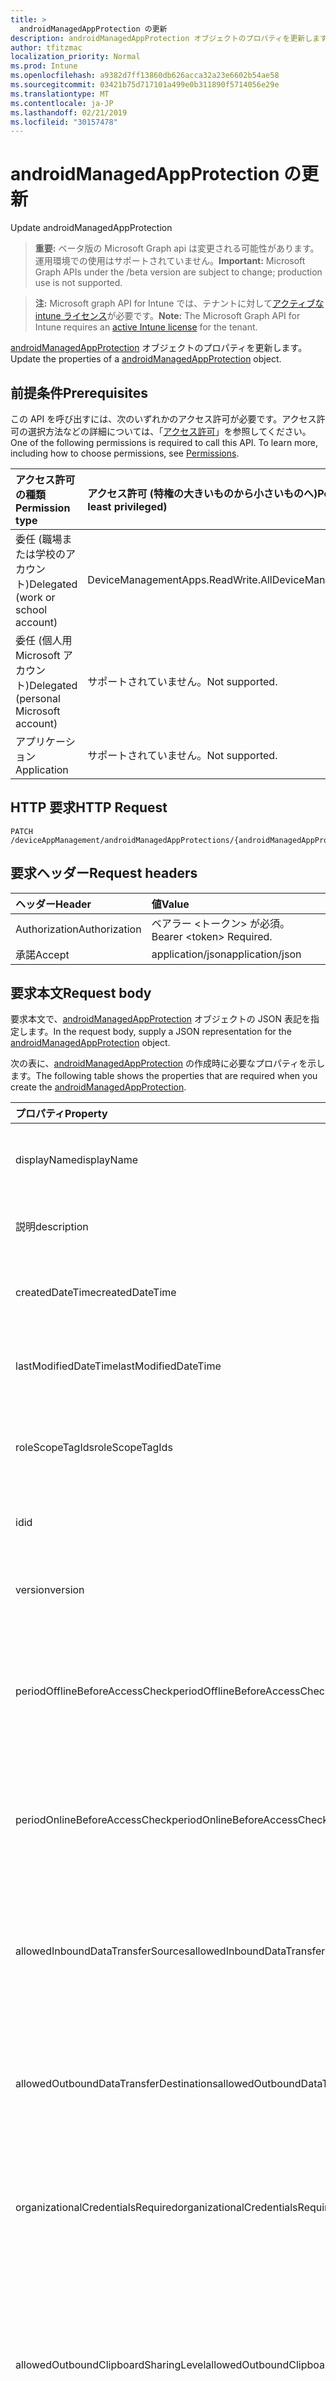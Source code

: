 ```yaml
---
title: >
  androidManagedAppProtection の更新
description: androidManagedAppProtection オブジェクトのプロパティを更新します。
author: tfitzmac
localization_priority: Normal
ms.prod: Intune
ms.openlocfilehash: a9382d7ff13860db626acca32a23e6602b54ae58
ms.sourcegitcommit: 03421b75d717101a499e0b311890f5714056e29e
ms.translationtype: MT
ms.contentlocale: ja-JP
ms.lasthandoff: 02/21/2019
ms.locfileid: "30157478"
---
```

# <a name="update-androidmanagedappprotection"></a><span data-ttu-id="0b4e2-103">androidManagedAppProtection の更新
</span><span class="sxs-lookup"><span data-stu-id="0b4e2-103">Update androidManagedAppProtection</span></span>

> <span data-ttu-id="0b4e2-104">**重要:** ベータ版の Microsoft Graph api は変更される可能性があります。運用環境での使用はサポートされていません。</span><span class="sxs-lookup"><span data-stu-id="0b4e2-104">**Important:** Microsoft Graph APIs under the /beta version are subject to change; production use is not supported.</span></span>

> <span data-ttu-id="0b4e2-105">**注:** Microsoft graph API for Intune では、テナントに対して[アクティブな intune ライセンス](https://go.microsoft.com/fwlink/?linkid=839381)が必要です。</span><span class="sxs-lookup"><span data-stu-id="0b4e2-105">**Note:** The Microsoft Graph API for Intune requires an [active Intune license](https://go.microsoft.com/fwlink/?linkid=839381) for the tenant.</span></span>

<span data-ttu-id="0b4e2-106">[androidManagedAppProtection](../resources/intune-mam-androidmanagedappprotection.md) オブジェクトのプロパティを更新します。</span><span class="sxs-lookup"><span data-stu-id="0b4e2-106">Update the properties of a [androidManagedAppProtection](../resources/intune-mam-androidmanagedappprotection.md) object.</span></span>

## <a name="prerequisites"></a><span data-ttu-id="0b4e2-107">前提条件</span><span class="sxs-lookup"><span data-stu-id="0b4e2-107">Prerequisites</span></span>
<span data-ttu-id="0b4e2-p101">この API を呼び出すには、次のいずれかのアクセス許可が必要です。アクセス許可の選択方法などの詳細については、「[アクセス許可](/concepts/permissions-reference.md)」を参照してください。</span><span class="sxs-lookup"><span data-stu-id="0b4e2-p101">One of the following permissions is required to call this API. To learn more, including how to choose permissions, see [Permissions](/concepts/permissions-reference.md).</span></span>

|<span data-ttu-id="0b4e2-110">アクセス許可の種類</span><span class="sxs-lookup"><span data-stu-id="0b4e2-110">Permission type</span></span>|<span data-ttu-id="0b4e2-111">アクセス許可 (特権の大きいものから小さいものへ)</span><span class="sxs-lookup"><span data-stu-id="0b4e2-111">Permissions (from most to least privileged)</span></span>|
|:---|:---|
|<span data-ttu-id="0b4e2-112">委任 (職場または学校のアカウント)</span><span class="sxs-lookup"><span data-stu-id="0b4e2-112">Delegated (work or school account)</span></span>|<span data-ttu-id="0b4e2-113">DeviceManagementApps.ReadWrite.All</span><span class="sxs-lookup"><span data-stu-id="0b4e2-113">DeviceManagementApps.ReadWrite.All</span></span>|
|<span data-ttu-id="0b4e2-114">委任 (個人用 Microsoft アカウント)</span><span class="sxs-lookup"><span data-stu-id="0b4e2-114">Delegated (personal Microsoft account)</span></span>|<span data-ttu-id="0b4e2-115">サポートされていません。</span><span class="sxs-lookup"><span data-stu-id="0b4e2-115">Not supported.</span></span>|
|<span data-ttu-id="0b4e2-116">アプリケーション</span><span class="sxs-lookup"><span data-stu-id="0b4e2-116">Application</span></span>|<span data-ttu-id="0b4e2-117">サポートされていません。</span><span class="sxs-lookup"><span data-stu-id="0b4e2-117">Not supported.</span></span>|

## <a name="http-request"></a><span data-ttu-id="0b4e2-118">HTTP 要求</span><span class="sxs-lookup"><span data-stu-id="0b4e2-118">HTTP Request</span></span>
<!-- {
  "blockType": "ignored"
}
-->
``` http
PATCH /deviceAppManagement/androidManagedAppProtections/{androidManagedAppProtectionId}
```

## <a name="request-headers"></a><span data-ttu-id="0b4e2-119">要求ヘッダー</span><span class="sxs-lookup"><span data-stu-id="0b4e2-119">Request headers</span></span>
|<span data-ttu-id="0b4e2-120">ヘッダー</span><span class="sxs-lookup"><span data-stu-id="0b4e2-120">Header</span></span>|<span data-ttu-id="0b4e2-121">値</span><span class="sxs-lookup"><span data-stu-id="0b4e2-121">Value</span></span>|
|:---|:---|
|<span data-ttu-id="0b4e2-122">Authorization</span><span class="sxs-lookup"><span data-stu-id="0b4e2-122">Authorization</span></span>|<span data-ttu-id="0b4e2-123">ベアラー &lt;トークン&gt; が必須。</span><span class="sxs-lookup"><span data-stu-id="0b4e2-123">Bearer &lt;token&gt; Required.</span></span>|
|<span data-ttu-id="0b4e2-124">承諾</span><span class="sxs-lookup"><span data-stu-id="0b4e2-124">Accept</span></span>|<span data-ttu-id="0b4e2-125">application/json</span><span class="sxs-lookup"><span data-stu-id="0b4e2-125">application/json</span></span>|

## <a name="request-body"></a><span data-ttu-id="0b4e2-126">要求本文</span><span class="sxs-lookup"><span data-stu-id="0b4e2-126">Request body</span></span>
<span data-ttu-id="0b4e2-127">要求本文で、[androidManagedAppProtection](../resources/intune-mam-androidmanagedappprotection.md) オブジェクトの JSON 表記を指定します。</span><span class="sxs-lookup"><span data-stu-id="0b4e2-127">In the request body, supply a JSON representation for the [androidManagedAppProtection](../resources/intune-mam-androidmanagedappprotection.md) object.</span></span>

<span data-ttu-id="0b4e2-128">次の表に、[androidManagedAppProtection](../resources/intune-mam-androidmanagedappprotection.md) の作成時に必要なプロパティを示します。</span><span class="sxs-lookup"><span data-stu-id="0b4e2-128">The following table shows the properties that are required when you create the [androidManagedAppProtection](../resources/intune-mam-androidmanagedappprotection.md).</span></span>

|<span data-ttu-id="0b4e2-129">プロパティ</span><span class="sxs-lookup"><span data-stu-id="0b4e2-129">Property</span></span>|<span data-ttu-id="0b4e2-130">型</span><span class="sxs-lookup"><span data-stu-id="0b4e2-130">Type</span></span>|<span data-ttu-id="0b4e2-131">説明</span><span class="sxs-lookup"><span data-stu-id="0b4e2-131">Description</span></span>|
|:---|:---|:---|
|<span data-ttu-id="0b4e2-132">displayName</span><span class="sxs-lookup"><span data-stu-id="0b4e2-132">displayName</span></span>|<span data-ttu-id="0b4e2-133">String</span><span class="sxs-lookup"><span data-stu-id="0b4e2-133">String</span></span>|<span data-ttu-id="0b4e2-134">ポリシーの表示名。</span><span class="sxs-lookup"><span data-stu-id="0b4e2-134">Policy display name.</span></span> <span data-ttu-id="0b4e2-135">[managedAppPolicy](../resources/intune-mam-managedapppolicy.md) から継承します</span><span class="sxs-lookup"><span data-stu-id="0b4e2-135">Inherited from [managedAppPolicy](../resources/intune-mam-managedapppolicy.md)</span></span>|
|<span data-ttu-id="0b4e2-136">説明</span><span class="sxs-lookup"><span data-stu-id="0b4e2-136">description</span></span>|<span data-ttu-id="0b4e2-137">String</span><span class="sxs-lookup"><span data-stu-id="0b4e2-137">String</span></span>|<span data-ttu-id="0b4e2-138">ポリシーの説明。</span><span class="sxs-lookup"><span data-stu-id="0b4e2-138">The policy's description.</span></span> <span data-ttu-id="0b4e2-139">[managedAppPolicy](../resources/intune-mam-managedapppolicy.md) から継承します</span><span class="sxs-lookup"><span data-stu-id="0b4e2-139">Inherited from [managedAppPolicy](../resources/intune-mam-managedapppolicy.md)</span></span>|
|<span data-ttu-id="0b4e2-140">createdDateTime</span><span class="sxs-lookup"><span data-stu-id="0b4e2-140">createdDateTime</span></span>|<span data-ttu-id="0b4e2-141">DateTimeOffset</span><span class="sxs-lookup"><span data-stu-id="0b4e2-141">DateTimeOffset</span></span>|<span data-ttu-id="0b4e2-142">ポリシーが作成された日時。</span><span class="sxs-lookup"><span data-stu-id="0b4e2-142">The date and time the policy was created.</span></span> <span data-ttu-id="0b4e2-143">[managedAppPolicy](../resources/intune-mam-managedapppolicy.md) から継承します</span><span class="sxs-lookup"><span data-stu-id="0b4e2-143">Inherited from [managedAppPolicy](../resources/intune-mam-managedapppolicy.md)</span></span>|
|<span data-ttu-id="0b4e2-144">lastModifiedDateTime</span><span class="sxs-lookup"><span data-stu-id="0b4e2-144">lastModifiedDateTime</span></span>|<span data-ttu-id="0b4e2-145">DateTimeOffset</span><span class="sxs-lookup"><span data-stu-id="0b4e2-145">DateTimeOffset</span></span>|<span data-ttu-id="0b4e2-146">ポリシーが変更された最終日時。</span><span class="sxs-lookup"><span data-stu-id="0b4e2-146">Last time the policy was modified.</span></span> <span data-ttu-id="0b4e2-147">[managedAppPolicy](../resources/intune-mam-managedapppolicy.md) から継承します</span><span class="sxs-lookup"><span data-stu-id="0b4e2-147">Inherited from [managedAppPolicy](../resources/intune-mam-managedapppolicy.md)</span></span>|
|<span data-ttu-id="0b4e2-148">roleScopeTagIds</span><span class="sxs-lookup"><span data-stu-id="0b4e2-148">roleScopeTagIds</span></span>|<span data-ttu-id="0b4e2-149">String コレクション</span><span class="sxs-lookup"><span data-stu-id="0b4e2-149">String collection</span></span>|<span data-ttu-id="0b4e2-150">このエンティティインスタンスの範囲タグのリスト。</span><span class="sxs-lookup"><span data-stu-id="0b4e2-150">List of Scope Tags for this Entity instance.</span></span> <span data-ttu-id="0b4e2-151">[managedAppPolicy](../resources/intune-mam-managedapppolicy.md) から継承します</span><span class="sxs-lookup"><span data-stu-id="0b4e2-151">Inherited from [managedAppPolicy](../resources/intune-mam-managedapppolicy.md)</span></span>|
|<span data-ttu-id="0b4e2-152">id</span><span class="sxs-lookup"><span data-stu-id="0b4e2-152">id</span></span>|<span data-ttu-id="0b4e2-153">文字列</span><span class="sxs-lookup"><span data-stu-id="0b4e2-153">String</span></span>|<span data-ttu-id="0b4e2-154">エンティティのキー。</span><span class="sxs-lookup"><span data-stu-id="0b4e2-154">Key of the entity.</span></span> <span data-ttu-id="0b4e2-155">[managedAppPolicy](../resources/intune-mam-managedapppolicy.md) から継承します</span><span class="sxs-lookup"><span data-stu-id="0b4e2-155">Inherited from [managedAppPolicy](../resources/intune-mam-managedapppolicy.md)</span></span>|
|<span data-ttu-id="0b4e2-156">version</span><span class="sxs-lookup"><span data-stu-id="0b4e2-156">version</span></span>|<span data-ttu-id="0b4e2-157">String</span><span class="sxs-lookup"><span data-stu-id="0b4e2-157">String</span></span>|<span data-ttu-id="0b4e2-158">エンティティのバージョン。</span><span class="sxs-lookup"><span data-stu-id="0b4e2-158">Version of the entity.</span></span> <span data-ttu-id="0b4e2-159">[managedAppPolicy](../resources/intune-mam-managedapppolicy.md) から継承します</span><span class="sxs-lookup"><span data-stu-id="0b4e2-159">Inherited from [managedAppPolicy](../resources/intune-mam-managedapppolicy.md)</span></span>|
|<span data-ttu-id="0b4e2-160">periodOfflineBeforeAccessCheck</span><span class="sxs-lookup"><span data-stu-id="0b4e2-160">periodOfflineBeforeAccessCheck</span></span>|<span data-ttu-id="0b4e2-161">Duration</span><span class="sxs-lookup"><span data-stu-id="0b4e2-161">Duration</span></span>|<span data-ttu-id="0b4e2-162">デバイスがインターネットに接続されていないでこの期間が過ぎると、アクセスがチェックされます。</span><span class="sxs-lookup"><span data-stu-id="0b4e2-162">The period after which access is checked when the device is not connected to the internet.</span></span> <span data-ttu-id="0b4e2-163">[managedAppProtection](../resources/intune-mam-managedappprotection.md) から継承します</span><span class="sxs-lookup"><span data-stu-id="0b4e2-163">Inherited from [managedAppProtection](../resources/intune-mam-managedappprotection.md)</span></span>|
|<span data-ttu-id="0b4e2-164">periodOnlineBeforeAccessCheck</span><span class="sxs-lookup"><span data-stu-id="0b4e2-164">periodOnlineBeforeAccessCheck</span></span>|<span data-ttu-id="0b4e2-165">Duration</span><span class="sxs-lookup"><span data-stu-id="0b4e2-165">Duration</span></span>|<span data-ttu-id="0b4e2-166">デバイスがインターネットに接続されていてこの期間が過ぎると、アクセスがチェックされます。</span><span class="sxs-lookup"><span data-stu-id="0b4e2-166">The period after which access is checked when the device is connected to the internet.</span></span> <span data-ttu-id="0b4e2-167">[managedAppProtection](../resources/intune-mam-managedappprotection.md) から継承します</span><span class="sxs-lookup"><span data-stu-id="0b4e2-167">Inherited from [managedAppProtection](../resources/intune-mam-managedappprotection.md)</span></span>|
|<span data-ttu-id="0b4e2-168">allowedInboundDataTransferSources</span><span class="sxs-lookup"><span data-stu-id="0b4e2-168">allowedInboundDataTransferSources</span></span>|[<span data-ttu-id="0b4e2-169">managedappdatatransフェリーレベル</span><span class="sxs-lookup"><span data-stu-id="0b4e2-169">managedAppDataTransferLevel</span></span>](../resources/intune-mam-managedappdatatransferlevel.md)|<span data-ttu-id="0b4e2-170">データの転送が許可されたソース。</span><span class="sxs-lookup"><span data-stu-id="0b4e2-170">Sources from which data is allowed to be transferred.</span></span> <span data-ttu-id="0b4e2-171">[managedappprotection](../resources/intune-mam-managedappprotection.md)から継承します。</span><span class="sxs-lookup"><span data-stu-id="0b4e2-171">Inherited from [managedAppProtection](../resources/intune-mam-managedappprotection.md).</span></span> <span data-ttu-id="0b4e2-172">可能な値は `allApps`、`managedApps`、`none` です。</span><span class="sxs-lookup"><span data-stu-id="0b4e2-172">Possible values are: `allApps`, `managedApps`, `none`.</span></span>|
|<span data-ttu-id="0b4e2-173">allowedOutboundDataTransferDestinations</span><span class="sxs-lookup"><span data-stu-id="0b4e2-173">allowedOutboundDataTransferDestinations</span></span>|[<span data-ttu-id="0b4e2-174">managedappdatatransフェリーレベル</span><span class="sxs-lookup"><span data-stu-id="0b4e2-174">managedAppDataTransferLevel</span></span>](../resources/intune-mam-managedappdatatransferlevel.md)|<span data-ttu-id="0b4e2-175">データの転送が許可された宛先。</span><span class="sxs-lookup"><span data-stu-id="0b4e2-175">Destinations to which data is allowed to be transferred.</span></span> <span data-ttu-id="0b4e2-176">[managedappprotection](../resources/intune-mam-managedappprotection.md)から継承します。</span><span class="sxs-lookup"><span data-stu-id="0b4e2-176">Inherited from [managedAppProtection](../resources/intune-mam-managedappprotection.md).</span></span> <span data-ttu-id="0b4e2-177">可能な値は、`allApps`、`managedApps`、`none` です。</span><span class="sxs-lookup"><span data-stu-id="0b4e2-177">Possible values are: `allApps`, `managedApps`, `none`.</span></span>|
|<span data-ttu-id="0b4e2-178">organizationalCredentialsRequired</span><span class="sxs-lookup"><span data-stu-id="0b4e2-178">organizationalCredentialsRequired</span></span>|<span data-ttu-id="0b4e2-179">Boolean</span><span class="sxs-lookup"><span data-stu-id="0b4e2-179">Boolean</span></span>|<span data-ttu-id="0b4e2-180">アプリを使用するために組織の資格情報が必要かどうかを示します。</span><span class="sxs-lookup"><span data-stu-id="0b4e2-180">Indicates whether organizational credentials are required for app use.</span></span> <span data-ttu-id="0b4e2-181">[managedAppProtection](../resources/intune-mam-managedappprotection.md) から継承します</span><span class="sxs-lookup"><span data-stu-id="0b4e2-181">Inherited from [managedAppProtection](../resources/intune-mam-managedappprotection.md)</span></span>|
|<span data-ttu-id="0b4e2-182">allowedOutboundClipboardSharingLevel</span><span class="sxs-lookup"><span data-stu-id="0b4e2-182">allowedOutboundClipboardSharingLevel</span></span>|[<span data-ttu-id="0b4e2-183">managedappクリップボードの sharinglevel</span><span class="sxs-lookup"><span data-stu-id="0b4e2-183">managedAppClipboardSharingLevel</span></span>](../resources/intune-mam-managedappclipboardsharinglevel.md)|<span data-ttu-id="0b4e2-184">管理対象デバイスで、アプリ間でクリップボードを共有できるレベル。</span><span class="sxs-lookup"><span data-stu-id="0b4e2-184">The level to which the clipboard may be shared between apps on the managed device.</span></span> <span data-ttu-id="0b4e2-185">[managedappprotection](../resources/intune-mam-managedappprotection.md)から継承します。</span><span class="sxs-lookup"><span data-stu-id="0b4e2-185">Inherited from [managedAppProtection](../resources/intune-mam-managedappprotection.md).</span></span> <span data-ttu-id="0b4e2-186">可能な値は、`allApps`、`managedAppsWithPasteIn`、`managedApps`、`blocked` です。</span><span class="sxs-lookup"><span data-stu-id="0b4e2-186">Possible values are: `allApps`, `managedAppsWithPasteIn`, `managedApps`, `blocked`.</span></span>|
|<span data-ttu-id="0b4e2-187">dataBackupBlocked</span><span class="sxs-lookup"><span data-stu-id="0b4e2-187">dataBackupBlocked</span></span>|<span data-ttu-id="0b4e2-188">Boolean</span><span class="sxs-lookup"><span data-stu-id="0b4e2-188">Boolean</span></span>|<span data-ttu-id="0b4e2-189">管理対象アプリのデータのバックアップがブロックされるかどうかを示します。</span><span class="sxs-lookup"><span data-stu-id="0b4e2-189">Indicates whether the backup of a managed app's data is blocked.</span></span> <span data-ttu-id="0b4e2-190">[managedAppProtection](../resources/intune-mam-managedappprotection.md) から継承します</span><span class="sxs-lookup"><span data-stu-id="0b4e2-190">Inherited from [managedAppProtection](../resources/intune-mam-managedappprotection.md)</span></span>|
|<span data-ttu-id="0b4e2-191">deviceComplianceRequired</span><span class="sxs-lookup"><span data-stu-id="0b4e2-191">deviceComplianceRequired</span></span>|<span data-ttu-id="0b4e2-192">Boolean</span><span class="sxs-lookup"><span data-stu-id="0b4e2-192">Boolean</span></span>|<span data-ttu-id="0b4e2-193">デバイスの準拠が必要かどうかを示します。</span><span class="sxs-lookup"><span data-stu-id="0b4e2-193">Indicates whether device compliance is required.</span></span> <span data-ttu-id="0b4e2-194">[managedAppProtection](../resources/intune-mam-managedappprotection.md) から継承します</span><span class="sxs-lookup"><span data-stu-id="0b4e2-194">Inherited from [managedAppProtection](../resources/intune-mam-managedappprotection.md)</span></span>|
|<span data-ttu-id="0b4e2-195">managedBrowserToOpenLinksRequired</span><span class="sxs-lookup"><span data-stu-id="0b4e2-195">managedBrowserToOpenLinksRequired</span></span>|<span data-ttu-id="0b4e2-196">Boolean</span><span class="sxs-lookup"><span data-stu-id="0b4e2-196">Boolean</span></span>|<span data-ttu-id="0b4e2-197">管理対象ブラウザー アプリでインターネット リンクを開く必要があるかどうかを示します。</span><span class="sxs-lookup"><span data-stu-id="0b4e2-197">Indicates whether internet links should be opened in the managed browser app.</span></span> <span data-ttu-id="0b4e2-198">[managedAppProtection](../resources/intune-mam-managedappprotection.md) から継承します</span><span class="sxs-lookup"><span data-stu-id="0b4e2-198">Inherited from [managedAppProtection](../resources/intune-mam-managedappprotection.md)</span></span>|
|<span data-ttu-id="0b4e2-199">saveAsBlocked</span><span class="sxs-lookup"><span data-stu-id="0b4e2-199">saveAsBlocked</span></span>|<span data-ttu-id="0b4e2-200">Boolean</span><span class="sxs-lookup"><span data-stu-id="0b4e2-200">Boolean</span></span>|<span data-ttu-id="0b4e2-201">ユーザーが保護されたファイルのコピーを保存するために、[名前を付けて保存] メニュー項目を使用できるかどうかを示します。</span><span class="sxs-lookup"><span data-stu-id="0b4e2-201">Indicates whether users may use the "Save As" menu item to save a copy of protected files.</span></span> <span data-ttu-id="0b4e2-202">[managedAppProtection](../resources/intune-mam-managedappprotection.md) から継承します</span><span class="sxs-lookup"><span data-stu-id="0b4e2-202">Inherited from [managedAppProtection](../resources/intune-mam-managedappprotection.md)</span></span>|
|<span data-ttu-id="0b4e2-203">periodOfflineBeforeWipeIsEnforced</span><span class="sxs-lookup"><span data-stu-id="0b4e2-203">periodOfflineBeforeWipeIsEnforced</span></span>|<span data-ttu-id="0b4e2-204">Duration</span><span class="sxs-lookup"><span data-stu-id="0b4e2-204">Duration</span></span>|<span data-ttu-id="0b4e2-205">アプリがインターネットから切断されている状態を維持できる時間数。この時間を過ぎると管理対象データはすべて消去されます。</span><span class="sxs-lookup"><span data-stu-id="0b4e2-205">The amount of time an app is allowed to remain disconnected from the internet before all managed data it is wiped.</span></span> <span data-ttu-id="0b4e2-206">[managedAppProtection](../resources/intune-mam-managedappprotection.md) から継承します</span><span class="sxs-lookup"><span data-stu-id="0b4e2-206">Inherited from [managedAppProtection](../resources/intune-mam-managedappprotection.md)</span></span>|
|<span data-ttu-id="0b4e2-207">pinRequired</span><span class="sxs-lookup"><span data-stu-id="0b4e2-207">pinRequired</span></span>|<span data-ttu-id="0b4e2-208">Boolean</span><span class="sxs-lookup"><span data-stu-id="0b4e2-208">Boolean</span></span>|<span data-ttu-id="0b4e2-209">アプリ レベルの pin が必要かどうかを示します。</span><span class="sxs-lookup"><span data-stu-id="0b4e2-209">Indicates whether an app-level pin is required.</span></span> <span data-ttu-id="0b4e2-210">[managedAppProtection](../resources/intune-mam-managedappprotection.md) から継承します</span><span class="sxs-lookup"><span data-stu-id="0b4e2-210">Inherited from [managedAppProtection](../resources/intune-mam-managedappprotection.md)</span></span>|
|<span data-ttu-id="0b4e2-211">maximumPinRetries</span><span class="sxs-lookup"><span data-stu-id="0b4e2-211">maximumPinRetries</span></span>|<span data-ttu-id="0b4e2-212">Int32</span><span class="sxs-lookup"><span data-stu-id="0b4e2-212">Int32</span></span>|<span data-ttu-id="0b4e2-213">管理対象アプリがブロックまたはワイプされるまでの、正しくない pin の再試行回数の最大数。</span><span class="sxs-lookup"><span data-stu-id="0b4e2-213">Maximum number of incorrect pin retry attempts before the managed app is either blocked or wiped.</span></span> <span data-ttu-id="0b4e2-214">[managedAppProtection](../resources/intune-mam-managedappprotection.md) から継承します</span><span class="sxs-lookup"><span data-stu-id="0b4e2-214">Inherited from [managedAppProtection](../resources/intune-mam-managedappprotection.md)</span></span>|
|<span data-ttu-id="0b4e2-215">simplePinBlocked</span><span class="sxs-lookup"><span data-stu-id="0b4e2-215">simplePinBlocked</span></span>|<span data-ttu-id="0b4e2-216">Boolean</span><span class="sxs-lookup"><span data-stu-id="0b4e2-216">Boolean</span></span>|<span data-ttu-id="0b4e2-217">simplePin がブロックされるかどうかを示します。</span><span class="sxs-lookup"><span data-stu-id="0b4e2-217">Indicates whether simplePin is blocked.</span></span> <span data-ttu-id="0b4e2-218">[managedAppProtection](../resources/intune-mam-managedappprotection.md) から継承します</span><span class="sxs-lookup"><span data-stu-id="0b4e2-218">Inherited from [managedAppProtection](../resources/intune-mam-managedappprotection.md)</span></span>|
|<span data-ttu-id="0b4e2-219">minimumPinLength</span><span class="sxs-lookup"><span data-stu-id="0b4e2-219">minimumPinLength</span></span>|<span data-ttu-id="0b4e2-220">Int32</span><span class="sxs-lookup"><span data-stu-id="0b4e2-220">Int32</span></span>|<span data-ttu-id="0b4e2-221">PinRequired が True に設定されている場合の、アプリ レベルの pin に必要な最小限の pin の長さ ([managedAppProtection](../resources/intune-mam-managedappprotection.md) から継承)</span><span class="sxs-lookup"><span data-stu-id="0b4e2-221">Minimum pin length required for an app-level pin if PinRequired is set to True Inherited from [managedAppProtection](../resources/intune-mam-managedappprotection.md)</span></span>|
|<span data-ttu-id="0b4e2-222">pinCharacterSet</span><span class="sxs-lookup"><span data-stu-id="0b4e2-222">pinCharacterSet</span></span>|[<span data-ttu-id="0b4e2-223">managedAppPinCharacterSet</span><span class="sxs-lookup"><span data-stu-id="0b4e2-223">managedAppPinCharacterSet</span></span>](../resources/intune-mam-managedapppincharacterset.md)|<span data-ttu-id="0b4e2-224">PinRequired が True に設定されている場合に、アプリ レベルの pin に使用できる文字セット。</span><span class="sxs-lookup"><span data-stu-id="0b4e2-224">Character set which may be used for an app-level pin if PinRequired is set to True.</span></span> <span data-ttu-id="0b4e2-225">[managedappprotection](../resources/intune-mam-managedappprotection.md)から継承します。</span><span class="sxs-lookup"><span data-stu-id="0b4e2-225">Inherited from [managedAppProtection](../resources/intune-mam-managedappprotection.md).</span></span> <span data-ttu-id="0b4e2-226">可能な値は、`numeric`、`alphanumericAndSymbol` です。</span><span class="sxs-lookup"><span data-stu-id="0b4e2-226">Possible values are: `numeric`, `alphanumericAndSymbol`.</span></span>|
|<span data-ttu-id="0b4e2-227">periodBeforePinReset</span><span class="sxs-lookup"><span data-stu-id="0b4e2-227">periodBeforePinReset</span></span>|<span data-ttu-id="0b4e2-228">Duration</span><span class="sxs-lookup"><span data-stu-id="0b4e2-228">Duration</span></span>|<span data-ttu-id="0b4e2-229">PinRequired が True に設定されている場合、この TimePeriod を過ぎると全レベルの pin を再設定する必要があります。</span><span class="sxs-lookup"><span data-stu-id="0b4e2-229">TimePeriod before the all-level pin must be reset if PinRequired is set to True.</span></span> <span data-ttu-id="0b4e2-230">[managedAppProtection](../resources/intune-mam-managedappprotection.md) から継承します</span><span class="sxs-lookup"><span data-stu-id="0b4e2-230">Inherited from [managedAppProtection](../resources/intune-mam-managedappprotection.md)</span></span>|
|<span data-ttu-id="0b4e2-231">allowedDataStorageLocations</span><span class="sxs-lookup"><span data-stu-id="0b4e2-231">allowedDataStorageLocations</span></span>|<span data-ttu-id="0b4e2-232">[managedappdatastoragelocation](../resources/intune-mam-managedappdatastoragelocation.md)コレクション</span><span class="sxs-lookup"><span data-stu-id="0b4e2-232">[managedAppDataStorageLocation](../resources/intune-mam-managedappdatastoragelocation.md) collection</span></span>|<span data-ttu-id="0b4e2-233">ユーザーが管理対象データを格納できるデータの保存場所。</span><span class="sxs-lookup"><span data-stu-id="0b4e2-233">Data storage locations where a user may store managed data.</span></span> <span data-ttu-id="0b4e2-234">[managedappprotection](../resources/intune-mam-managedappprotection.md)から継承します。</span><span class="sxs-lookup"><span data-stu-id="0b4e2-234">Inherited from [managedAppProtection](../resources/intune-mam-managedappprotection.md).</span></span> <span data-ttu-id="0b4e2-235">可能な値は `oneDriveForBusiness`、`sharePoint`、`localStorage` です。</span><span class="sxs-lookup"><span data-stu-id="0b4e2-235">Possible values are: `oneDriveForBusiness`, `sharePoint`, `localStorage`.</span></span>|
|<span data-ttu-id="0b4e2-236">contactSyncBlocked</span><span class="sxs-lookup"><span data-stu-id="0b4e2-236">contactSyncBlocked</span></span>|<span data-ttu-id="0b4e2-237">Boolean</span><span class="sxs-lookup"><span data-stu-id="0b4e2-237">Boolean</span></span>|<span data-ttu-id="0b4e2-238">連絡先をユーザー デバイスに同期できるかどうかを示します。</span><span class="sxs-lookup"><span data-stu-id="0b4e2-238">Indicates whether contacts can be synced to the user's device.</span></span> <span data-ttu-id="0b4e2-239">[managedAppProtection](../resources/intune-mam-managedappprotection.md) から継承します</span><span class="sxs-lookup"><span data-stu-id="0b4e2-239">Inherited from [managedAppProtection](../resources/intune-mam-managedappprotection.md)</span></span>|
|<span data-ttu-id="0b4e2-240">printBlocked</span><span class="sxs-lookup"><span data-stu-id="0b4e2-240">printBlocked</span></span>|<span data-ttu-id="0b4e2-241">Boolean</span><span class="sxs-lookup"><span data-stu-id="0b4e2-241">Boolean</span></span>|<span data-ttu-id="0b4e2-242">管理対象アプリからの印刷を許可するかどうかを示します。</span><span class="sxs-lookup"><span data-stu-id="0b4e2-242">Indicates whether printing is allowed from managed apps.</span></span> <span data-ttu-id="0b4e2-243">[managedAppProtection](../resources/intune-mam-managedappprotection.md) から継承します</span><span class="sxs-lookup"><span data-stu-id="0b4e2-243">Inherited from [managedAppProtection](../resources/intune-mam-managedappprotection.md)</span></span>|
|<span data-ttu-id="0b4e2-244">fingerprintBlocked</span><span class="sxs-lookup"><span data-stu-id="0b4e2-244">fingerprintBlocked</span></span>|<span data-ttu-id="0b4e2-245">Boolean</span><span class="sxs-lookup"><span data-stu-id="0b4e2-245">Boolean</span></span>|<span data-ttu-id="0b4e2-246">PinRequired が True に設定されている場合に、pin の代わりに指紋リーダーの使用を許可するかどうかを示します。</span><span class="sxs-lookup"><span data-stu-id="0b4e2-246">Indicates whether use of the fingerprint reader is allowed in place of a pin if PinRequired is set to True.</span></span> <span data-ttu-id="0b4e2-247">[managedAppProtection](../resources/intune-mam-managedappprotection.md) から継承します</span><span class="sxs-lookup"><span data-stu-id="0b4e2-247">Inherited from [managedAppProtection](../resources/intune-mam-managedappprotection.md)</span></span>|
|<span data-ttu-id="0b4e2-248">disableAppPinIfDevicePinIsSet</span><span class="sxs-lookup"><span data-stu-id="0b4e2-248">disableAppPinIfDevicePinIsSet</span></span>|<span data-ttu-id="0b4e2-249">Boolean</span><span class="sxs-lookup"><span data-stu-id="0b4e2-249">Boolean</span></span>|<span data-ttu-id="0b4e2-250">デバイスの pin が設定されている場合に、アプリの pin の使用が必要かどうかを示します。</span><span class="sxs-lookup"><span data-stu-id="0b4e2-250">Indicates whether use of the app pin is required if the device pin is set.</span></span> <span data-ttu-id="0b4e2-251">[managedAppProtection](../resources/intune-mam-managedappprotection.md) から継承します</span><span class="sxs-lookup"><span data-stu-id="0b4e2-251">Inherited from [managedAppProtection](../resources/intune-mam-managedappprotection.md)</span></span>|
|<span data-ttu-id="0b4e2-252">minimumRequiredOsVersion</span><span class="sxs-lookup"><span data-stu-id="0b4e2-252">minimumRequiredOsVersion</span></span>|<span data-ttu-id="0b4e2-253">String</span><span class="sxs-lookup"><span data-stu-id="0b4e2-253">String</span></span>|<span data-ttu-id="0b4e2-254">バージョンが、指定されたバージョンよりも小さい場合に、管理対象アプリによる会社のデータへのアクセスをブロックします。</span><span class="sxs-lookup"><span data-stu-id="0b4e2-254">Versions less than the specified version will block the managed app from accessing company data.</span></span> <span data-ttu-id="0b4e2-255">[managedAppProtection](../resources/intune-mam-managedappprotection.md) から継承します</span><span class="sxs-lookup"><span data-stu-id="0b4e2-255">Inherited from [managedAppProtection](../resources/intune-mam-managedappprotection.md)</span></span>|
|<span data-ttu-id="0b4e2-256">minimumWarningOsVersion</span><span class="sxs-lookup"><span data-stu-id="0b4e2-256">minimumWarningOsVersion</span></span>|<span data-ttu-id="0b4e2-257">String</span><span class="sxs-lookup"><span data-stu-id="0b4e2-257">String</span></span>|<span data-ttu-id="0b4e2-258">OS のバージョンが、指定されたバージョンよりも小さい場合に、会社のデータへアクセスすると管理対象アプリに警告メッセージが表示されます。</span><span class="sxs-lookup"><span data-stu-id="0b4e2-258">Versions less than the specified version will result in warning message on the managed app from accessing company data.</span></span> <span data-ttu-id="0b4e2-259">[managedAppProtection](../resources/intune-mam-managedappprotection.md) から継承します</span><span class="sxs-lookup"><span data-stu-id="0b4e2-259">Inherited from [managedAppProtection](../resources/intune-mam-managedappprotection.md)</span></span>|
|<span data-ttu-id="0b4e2-260">minimumRequiredAppVersion</span><span class="sxs-lookup"><span data-stu-id="0b4e2-260">minimumRequiredAppVersion</span></span>|<span data-ttu-id="0b4e2-261">String</span><span class="sxs-lookup"><span data-stu-id="0b4e2-261">String</span></span>|<span data-ttu-id="0b4e2-262">バージョンが、指定されたバージョンよりも小さい場合に、管理対象アプリによる会社のデータへのアクセスをブロックします。</span><span class="sxs-lookup"><span data-stu-id="0b4e2-262">Versions less than the specified version will block the managed app from accessing company data.</span></span> <span data-ttu-id="0b4e2-263">[managedAppProtection](../resources/intune-mam-managedappprotection.md) から継承します</span><span class="sxs-lookup"><span data-stu-id="0b4e2-263">Inherited from [managedAppProtection](../resources/intune-mam-managedappprotection.md)</span></span>|
|<span data-ttu-id="0b4e2-264">minimumWarningAppVersion</span><span class="sxs-lookup"><span data-stu-id="0b4e2-264">minimumWarningAppVersion</span></span>|<span data-ttu-id="0b4e2-265">String</span><span class="sxs-lookup"><span data-stu-id="0b4e2-265">String</span></span>|<span data-ttu-id="0b4e2-266">アプリのバージョンが、指定されたバージョンよりも小さい場合に、管理対象アプリに警告メッセージが表示されます。</span><span class="sxs-lookup"><span data-stu-id="0b4e2-266">Versions less than the specified version will result in warning message on the managed app.</span></span> <span data-ttu-id="0b4e2-267">[managedAppProtection](../resources/intune-mam-managedappprotection.md) から継承します</span><span class="sxs-lookup"><span data-stu-id="0b4e2-267">Inherited from [managedAppProtection](../resources/intune-mam-managedappprotection.md)</span></span>|
|<span data-ttu-id="0b4e2-268">minimumWipeOsVersion</span><span class="sxs-lookup"><span data-stu-id="0b4e2-268">minimumWipeOsVersion</span></span>|<span data-ttu-id="0b4e2-269">String</span><span class="sxs-lookup"><span data-stu-id="0b4e2-269">String</span></span>|<span data-ttu-id="0b4e2-270">指定したバージョン以下のバージョンでは、管理対象アプリと関連付けられている会社データがワイプされます。</span><span class="sxs-lookup"><span data-stu-id="0b4e2-270">Versions less than or equal to the specified version will wipe the managed app and the associated company data.</span></span> <span data-ttu-id="0b4e2-271">[managedAppProtection](../resources/intune-mam-managedappprotection.md) から継承します</span><span class="sxs-lookup"><span data-stu-id="0b4e2-271">Inherited from [managedAppProtection](../resources/intune-mam-managedappprotection.md)</span></span>|
|<span data-ttu-id="0b4e2-272">minimumwipeappversion</span><span class="sxs-lookup"><span data-stu-id="0b4e2-272">minimumWipeAppVersion</span></span>|<span data-ttu-id="0b4e2-273">String</span><span class="sxs-lookup"><span data-stu-id="0b4e2-273">String</span></span>|<span data-ttu-id="0b4e2-274">指定したバージョン以下のバージョンでは、管理対象アプリと関連付けられている会社データがワイプされます。</span><span class="sxs-lookup"><span data-stu-id="0b4e2-274">Versions less than or equal to the specified version will wipe the managed app and the associated company data.</span></span> <span data-ttu-id="0b4e2-275">[managedAppProtection](../resources/intune-mam-managedappprotection.md) から継承します</span><span class="sxs-lookup"><span data-stu-id="0b4e2-275">Inherited from [managedAppProtection](../resources/intune-mam-managedappprotection.md)</span></span>|
|<span data-ttu-id="0b4e2-276">appActionIfDeviceComplianceRequired</span><span class="sxs-lookup"><span data-stu-id="0b4e2-276">appActionIfDeviceComplianceRequired</span></span>|[<span data-ttu-id="0b4e2-277">managedAppRemediationAction</span><span class="sxs-lookup"><span data-stu-id="0b4e2-277">managedAppRemediationAction</span></span>](../resources/intune-mam-managedappremediationaction.md)|<span data-ttu-id="0b4e2-278">DeviceComplianceRequired が true に設定されている場合、デバイスがルートまたは脱獄のどちらかの場合に、管理対象アプリの動作 (ブロックまたはワイプ) を定義します。</span><span class="sxs-lookup"><span data-stu-id="0b4e2-278">Defines a managed app behavior, either block or wipe, when the device is either rooted or jailbroken, if DeviceComplianceRequired is set to true.</span></span> <span data-ttu-id="0b4e2-279">[managedappprotection](../resources/intune-mam-managedappprotection.md)から継承します。</span><span class="sxs-lookup"><span data-stu-id="0b4e2-279">Inherited from [managedAppProtection](../resources/intune-mam-managedappprotection.md).</span></span> <span data-ttu-id="0b4e2-280">可能な値は `block`、`wipe`、`warn` です。</span><span class="sxs-lookup"><span data-stu-id="0b4e2-280">Possible values are: `block`, `wipe`, `warn`.</span></span>|
|<span data-ttu-id="0b4e2-281">appActionIfMaximumPinRetriesExceeded</span><span class="sxs-lookup"><span data-stu-id="0b4e2-281">appActionIfMaximumPinRetriesExceeded</span></span>|[<span data-ttu-id="0b4e2-282">managedAppRemediationAction</span><span class="sxs-lookup"><span data-stu-id="0b4e2-282">managedAppRemediationAction</span></span>](../resources/intune-mam-managedappremediationaction.md)|<span data-ttu-id="0b4e2-283">正しくない pin の再試行回数の最大数に基づいて、管理対象アプリの動作 (ブロックまたはワイプ) を定義します。</span><span class="sxs-lookup"><span data-stu-id="0b4e2-283">Defines a managed app behavior, either block or wipe, based on maximum number of incorrect pin retry attempts.</span></span> <span data-ttu-id="0b4e2-284">[managedappprotection](../resources/intune-mam-managedappprotection.md)から継承します。</span><span class="sxs-lookup"><span data-stu-id="0b4e2-284">Inherited from [managedAppProtection](../resources/intune-mam-managedappprotection.md).</span></span> <span data-ttu-id="0b4e2-285">可能な値は `block`、`wipe`、`warn` です。</span><span class="sxs-lookup"><span data-stu-id="0b4e2-285">Possible values are: `block`, `wipe`, `warn`.</span></span>|
|<span data-ttu-id="0b4e2-286">pinRequiredInsteadOfBiometricTimeout</span><span class="sxs-lookup"><span data-stu-id="0b4e2-286">pinRequiredInsteadOfBiometricTimeout</span></span>|<span data-ttu-id="0b4e2-287">Duration</span><span class="sxs-lookup"><span data-stu-id="0b4e2-287">Duration</span></span>|<span data-ttu-id="0b4e2-288">[managedappprotection](../resources/intune-mam-managedappprotection.md)から継承された非バイオメトリクスパスコードではなく、アプリ pin のタイムアウト (分単位)</span><span class="sxs-lookup"><span data-stu-id="0b4e2-288">Timeout in minutes for an app pin instead of non biometrics passcode Inherited from [managedAppProtection](../resources/intune-mam-managedappprotection.md)</span></span>|
|<span data-ttu-id="0b4e2-289">isAssigned</span><span class="sxs-lookup"><span data-stu-id="0b4e2-289">isAssigned</span></span>|<span data-ttu-id="0b4e2-290">Boolean</span><span class="sxs-lookup"><span data-stu-id="0b4e2-290">Boolean</span></span>|<span data-ttu-id="0b4e2-291">包含グループにポリシーを配置するかどうかを示します。</span><span class="sxs-lookup"><span data-stu-id="0b4e2-291">Indicates if the policy is deployed to any inclusion groups or not.</span></span> <span data-ttu-id="0b4e2-292">[targetedManagedAppProtection](../resources/intune-mam-targetedmanagedappprotection.md) から継承します</span><span class="sxs-lookup"><span data-stu-id="0b4e2-292">Inherited from [targetedManagedAppProtection](../resources/intune-mam-targetedmanagedappprotection.md)</span></span>|
|<span data-ttu-id="0b4e2-293">targetedappmanagementlevels</span><span class="sxs-lookup"><span data-stu-id="0b4e2-293">targetedAppManagementLevels</span></span>|[<span data-ttu-id="0b4e2-294">appmanagementlevel</span><span class="sxs-lookup"><span data-stu-id="0b4e2-294">appManagementLevel</span></span>](../resources/intune-mam-appmanagementlevel.md)|<span data-ttu-id="0b4e2-295">[targetedmanagedappprotection](../resources/intune-mam-targetedmanagedappprotection.md)から継承したこのポリシーの目的のアプリ管理レベル。</span><span class="sxs-lookup"><span data-stu-id="0b4e2-295">The intended app management levels for this policy Inherited from [targetedManagedAppProtection](../resources/intune-mam-targetedmanagedappprotection.md).</span></span> <span data-ttu-id="0b4e2-296">使用可能な値は、`unspecified`、`unmanaged`、`mdm`、`androidEnterprise` です。</span><span class="sxs-lookup"><span data-stu-id="0b4e2-296">Possible values are: `unspecified`, `unmanaged`, `mdm`, `androidEnterprise`.</span></span>|
|<span data-ttu-id="0b4e2-297">screenCaptureBlocked</span><span class="sxs-lookup"><span data-stu-id="0b4e2-297">screenCaptureBlocked</span></span>|<span data-ttu-id="0b4e2-298">Boolean</span><span class="sxs-lookup"><span data-stu-id="0b4e2-298">Boolean</span></span>|<span data-ttu-id="0b4e2-299">管理対象ユーザーによる管理対象アプリのスクリーン キャプチャが可能かどうかを示します。</span><span class="sxs-lookup"><span data-stu-id="0b4e2-299">Indicates whether a managed user can take screen captures of managed apps</span></span>|
|<span data-ttu-id="0b4e2-300">disableAppEncryptionIfDeviceEncryptionIsEnabled</span><span class="sxs-lookup"><span data-stu-id="0b4e2-300">disableAppEncryptionIfDeviceEncryptionIsEnabled</span></span>|<span data-ttu-id="0b4e2-301">Boolean</span><span class="sxs-lookup"><span data-stu-id="0b4e2-301">Boolean</span></span>|<span data-ttu-id="0b4e2-302">この設定が有効で、デバイス レベルの暗号化が有効な場合、アプリ レベルの暗号化は無効になります</span><span class="sxs-lookup"><span data-stu-id="0b4e2-302">When this setting is enabled, app level encryption is disabled if device level encryption is enabled</span></span>|
|<span data-ttu-id="0b4e2-303">encryptAppData</span><span class="sxs-lookup"><span data-stu-id="0b4e2-303">encryptAppData</span></span>|<span data-ttu-id="0b4e2-304">Boolean</span><span class="sxs-lookup"><span data-stu-id="0b4e2-304">Boolean</span></span>|<span data-ttu-id="0b4e2-305">管理対象アプリのアプリケーション データを暗号化する必要があるかどうかを示します</span><span class="sxs-lookup"><span data-stu-id="0b4e2-305">Indicates whether application data for managed apps should be encrypted</span></span>|
|<span data-ttu-id="0b4e2-306">deployedAppCount</span><span class="sxs-lookup"><span data-stu-id="0b4e2-306">deployedAppCount</span></span>|<span data-ttu-id="0b4e2-307">Int32</span><span class="sxs-lookup"><span data-stu-id="0b4e2-307">Int32</span></span>|<span data-ttu-id="0b4e2-308">現在のポリシーが配置されたアプリの数。</span><span class="sxs-lookup"><span data-stu-id="0b4e2-308">Count of apps to which the current policy is deployed.</span></span>|
|<span data-ttu-id="0b4e2-309">minimumRequiredPatchVersion</span><span class="sxs-lookup"><span data-stu-id="0b4e2-309">minimumRequiredPatchVersion</span></span>|<span data-ttu-id="0b4e2-310">String</span><span class="sxs-lookup"><span data-stu-id="0b4e2-310">String</span></span>|<span data-ttu-id="0b4e2-311">ユーザーがアプリに安全にアクセスできるための、最も古い、必須の Android セキュリティ パッチのレベルを定義します。</span><span class="sxs-lookup"><span data-stu-id="0b4e2-311">Define the oldest required Android security patch level a user can have to gain secure access to the app.</span></span>|
|<span data-ttu-id="0b4e2-312">minimumWarningPatchVersion</span><span class="sxs-lookup"><span data-stu-id="0b4e2-312">minimumWarningPatchVersion</span></span>|<span data-ttu-id="0b4e2-313">String</span><span class="sxs-lookup"><span data-stu-id="0b4e2-313">String</span></span>|<span data-ttu-id="0b4e2-314">ユーザーがアプリに安全にアクセスできるための、最も古い、推奨の Android セキュリティ パッチのレベルを定義します。</span><span class="sxs-lookup"><span data-stu-id="0b4e2-314">Define the oldest recommended Android security patch level a user can have for secure access to the app.</span></span>|
|<span data-ttu-id="0b4e2-315">exemptedAppPackages</span><span class="sxs-lookup"><span data-stu-id="0b4e2-315">exemptedAppPackages</span></span>|<span data-ttu-id="0b4e2-316">[keyValuePair](../resources/intune-shared-keyvaluepair.md) コレクション</span><span class="sxs-lookup"><span data-stu-id="0b4e2-316">[keyValuePair](../resources/intune-shared-keyvaluepair.md) collection</span></span>|<span data-ttu-id="0b4e2-317">このリストのアプリパッケージはポリシーから除外され、管理対象アプリからデータを受信できるようになります。</span><span class="sxs-lookup"><span data-stu-id="0b4e2-317">App packages in this list will be exempt from the policy and will be able to receive data from managed apps.</span></span>|
|<span data-ttu-id="0b4e2-318">minimumWipePatchVersion</span><span class="sxs-lookup"><span data-stu-id="0b4e2-318">minimumWipePatchVersion</span></span>|<span data-ttu-id="0b4e2-319">String</span><span class="sxs-lookup"><span data-stu-id="0b4e2-319">String</span></span>|<span data-ttu-id="0b4e2-320">指定された値以下の Android セキュリティパッチレベルでは、管理対象アプリと関連会社のデータが消去されます。</span><span class="sxs-lookup"><span data-stu-id="0b4e2-320">Android security patch level  less than or equal to the specified value will wipe the managed app and the associated company data.</span></span>|
|<span data-ttu-id="0b4e2-321">allowedandroiddevicemanufacturers、</span><span class="sxs-lookup"><span data-stu-id="0b4e2-321">allowedAndroidDeviceManufacturers</span></span>|<span data-ttu-id="0b4e2-322">String</span><span class="sxs-lookup"><span data-stu-id="0b4e2-322">String</span></span>|<span data-ttu-id="0b4e2-323">管理対象アプリが動作するために文字列として許可されるデバイスメーカーのセミコロンで区切られたリスト。</span><span class="sxs-lookup"><span data-stu-id="0b4e2-323">Semicolon seperated list of device manufacturers allowed, as a string, for the managed app to work.</span></span>|
|<span data-ttu-id="0b4e2-324">appActionIfAndroidDeviceManufacturerNotAllowed</span><span class="sxs-lookup"><span data-stu-id="0b4e2-324">appActionIfAndroidDeviceManufacturerNotAllowed</span></span>|[<span data-ttu-id="0b4e2-325">managedAppRemediationAction</span><span class="sxs-lookup"><span data-stu-id="0b4e2-325">managedAppRemediationAction</span></span>](../resources/intune-mam-managedappremediationaction.md)|<span data-ttu-id="0b4e2-326">指定されたデバイスの製造元が許可されていない場合は、ブロックまたはワイプのいずれかの管理対象アプリの動作を定義します。</span><span class="sxs-lookup"><span data-stu-id="0b4e2-326">Defines a managed app behavior, either block or wipe, if the specified device manufacturer is not allowed.</span></span> <span data-ttu-id="0b4e2-327">可能な値は、`block`、`wipe`、`warn` です。</span><span class="sxs-lookup"><span data-stu-id="0b4e2-327">Possible values are: `block`, `wipe`, `warn`.</span></span>|



## <a name="response"></a><span data-ttu-id="0b4e2-328">応答</span><span class="sxs-lookup"><span data-stu-id="0b4e2-328">Response</span></span>
<span data-ttu-id="0b4e2-329">成功した場合、このメソッドは `200 OK` 応答コードと、応答本文で更新された [androidManagedAppProtection](../resources/intune-mam-androidmanagedappprotection.md) オブジェクトを返します。</span><span class="sxs-lookup"><span data-stu-id="0b4e2-329">If successful, this method returns a `200 OK` response code and an updated [androidManagedAppProtection](../resources/intune-mam-androidmanagedappprotection.md) object in the response body.</span></span>

## <a name="example"></a><span data-ttu-id="0b4e2-330">例</span><span class="sxs-lookup"><span data-stu-id="0b4e2-330">Example</span></span>

### <a name="request"></a><span data-ttu-id="0b4e2-331">要求</span><span class="sxs-lookup"><span data-stu-id="0b4e2-331">Request</span></span>
<span data-ttu-id="0b4e2-332">以下は、要求の例です。</span><span class="sxs-lookup"><span data-stu-id="0b4e2-332">Here is an example of the request.</span></span>
``` http
PATCH https://graph.microsoft.com/beta/deviceAppManagement/androidManagedAppProtections/{androidManagedAppProtectionId}
Content-type: application/json
Content-length: 2460

{
  "@odata.type": "#microsoft.graph.androidManagedAppProtection",
  "displayName": "Display Name value",
  "description": "Description value",
  "roleScopeTagIds": [
    "Role Scope Tag Ids value"
  ],
  "version": "Version value",
  "periodOfflineBeforeAccessCheck": "-PT17.1357909S",
  "periodOnlineBeforeAccessCheck": "PT35.0018757S",
  "allowedInboundDataTransferSources": "managedApps",
  "allowedOutboundDataTransferDestinations": "managedApps",
  "organizationalCredentialsRequired": true,
  "allowedOutboundClipboardSharingLevel": "managedAppsWithPasteIn",
  "dataBackupBlocked": true,
  "deviceComplianceRequired": true,
  "managedBrowserToOpenLinksRequired": true,
  "saveAsBlocked": true,
  "periodOfflineBeforeWipeIsEnforced": "-PT3M22.1587532S",
  "pinRequired": true,
  "maximumPinRetries": 1,
  "simplePinBlocked": true,
  "minimumPinLength": 0,
  "pinCharacterSet": "alphanumericAndSymbol",
  "periodBeforePinReset": "PT3M29.6631862S",
  "allowedDataStorageLocations": [
    "sharePoint"
  ],
  "contactSyncBlocked": true,
  "printBlocked": true,
  "fingerprintBlocked": true,
  "disableAppPinIfDevicePinIsSet": true,
  "minimumRequiredOsVersion": "Minimum Required Os Version value",
  "minimumWarningOsVersion": "Minimum Warning Os Version value",
  "minimumRequiredAppVersion": "Minimum Required App Version value",
  "minimumWarningAppVersion": "Minimum Warning App Version value",
  "minimumWipeOsVersion": "Minimum Wipe Os Version value",
  "minimumWipeAppVersion": "Minimum Wipe App Version value",
  "appActionIfDeviceComplianceRequired": "wipe",
  "appActionIfMaximumPinRetriesExceeded": "wipe",
  "pinRequiredInsteadOfBiometricTimeout": "-PT3M9.8396734S",
  "isAssigned": true,
  "targetedAppManagementLevels": "unmanaged",
  "screenCaptureBlocked": true,
  "disableAppEncryptionIfDeviceEncryptionIsEnabled": true,
  "encryptAppData": true,
  "deployedAppCount": 0,
  "minimumRequiredPatchVersion": "Minimum Required Patch Version value",
  "minimumWarningPatchVersion": "Minimum Warning Patch Version value",
  "exemptedAppPackages": [
    {
      "@odata.type": "microsoft.graph.keyValuePair",
      "name": "Name value",
      "value": "Value value"
    }
  ],
  "minimumWipePatchVersion": "Minimum Wipe Patch Version value",
  "allowedAndroidDeviceManufacturers": "Allowed Android Device Manufacturers value",
  "appActionIfAndroidDeviceManufacturerNotAllowed": "wipe"
}
```

### <a name="response"></a><span data-ttu-id="0b4e2-333">応答</span><span class="sxs-lookup"><span data-stu-id="0b4e2-333">Response</span></span>
<span data-ttu-id="0b4e2-p141">以下は、応答の例です。注:簡潔にするために、ここに示す応答オブジェクトは切り詰められている場合があります。すべてのプロパティは実際の呼び出しから返されます。</span><span class="sxs-lookup"><span data-stu-id="0b4e2-p141">Here is an example of the response. Note: The response object shown here may be truncated for brevity. All of the properties will be returned from an actual call.</span></span>
``` http
HTTP/1.1 200 OK
Content-Type: application/json
Content-Length: 2632

{
  "@odata.type": "#microsoft.graph.androidManagedAppProtection",
  "displayName": "Display Name value",
  "description": "Description value",
  "createdDateTime": "2017-01-01T00:02:43.5775965-08:00",
  "lastModifiedDateTime": "2017-01-01T00:00:35.1329464-08:00",
  "roleScopeTagIds": [
    "Role Scope Tag Ids value"
  ],
  "id": "cf517ced-7ced-cf51-ed7c-51cfed7c51cf",
  "version": "Version value",
  "periodOfflineBeforeAccessCheck": "-PT17.1357909S",
  "periodOnlineBeforeAccessCheck": "PT35.0018757S",
  "allowedInboundDataTransferSources": "managedApps",
  "allowedOutboundDataTransferDestinations": "managedApps",
  "organizationalCredentialsRequired": true,
  "allowedOutboundClipboardSharingLevel": "managedAppsWithPasteIn",
  "dataBackupBlocked": true,
  "deviceComplianceRequired": true,
  "managedBrowserToOpenLinksRequired": true,
  "saveAsBlocked": true,
  "periodOfflineBeforeWipeIsEnforced": "-PT3M22.1587532S",
  "pinRequired": true,
  "maximumPinRetries": 1,
  "simplePinBlocked": true,
  "minimumPinLength": 0,
  "pinCharacterSet": "alphanumericAndSymbol",
  "periodBeforePinReset": "PT3M29.6631862S",
  "allowedDataStorageLocations": [
    "sharePoint"
  ],
  "contactSyncBlocked": true,
  "printBlocked": true,
  "fingerprintBlocked": true,
  "disableAppPinIfDevicePinIsSet": true,
  "minimumRequiredOsVersion": "Minimum Required Os Version value",
  "minimumWarningOsVersion": "Minimum Warning Os Version value",
  "minimumRequiredAppVersion": "Minimum Required App Version value",
  "minimumWarningAppVersion": "Minimum Warning App Version value",
  "minimumWipeOsVersion": "Minimum Wipe Os Version value",
  "minimumWipeAppVersion": "Minimum Wipe App Version value",
  "appActionIfDeviceComplianceRequired": "wipe",
  "appActionIfMaximumPinRetriesExceeded": "wipe",
  "pinRequiredInsteadOfBiometricTimeout": "-PT3M9.8396734S",
  "isAssigned": true,
  "targetedAppManagementLevels": "unmanaged",
  "screenCaptureBlocked": true,
  "disableAppEncryptionIfDeviceEncryptionIsEnabled": true,
  "encryptAppData": true,
  "deployedAppCount": 0,
  "minimumRequiredPatchVersion": "Minimum Required Patch Version value",
  "minimumWarningPatchVersion": "Minimum Warning Patch Version value",
  "exemptedAppPackages": [
    {
      "@odata.type": "microsoft.graph.keyValuePair",
      "name": "Name value",
      "value": "Value value"
    }
  ],
  "minimumWipePatchVersion": "Minimum Wipe Patch Version value",
  "allowedAndroidDeviceManufacturers": "Allowed Android Device Manufacturers value",
  "appActionIfAndroidDeviceManufacturerNotAllowed": "wipe"
}
```




